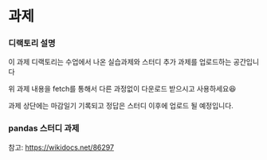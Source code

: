 # 과제

### 디랙토리 설명

이 과제 디랙토리는 수업에서 나온 실습과제와 스터디 추가 과제를 업로드하는 공간입니다

위 과제 내용을 fetch를 통해서 다른 과정없이 다운로드 받으시고 사용하세요😆

과제 상단에는 마감일기 기록되고 정답은 스터디 이후에 업로드 될 예정입니다.

### pandas 스터디 과제

참고: https://wikidocs.net/86297
